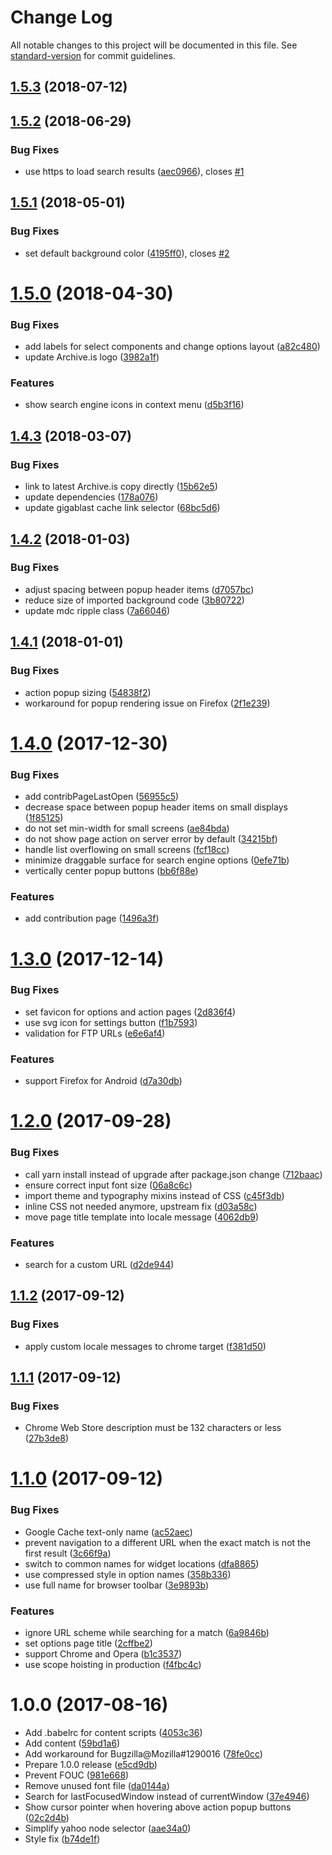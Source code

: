 # Change Log

All notable changes to this project will be documented in this file. See [standard-version](https://github.com/conventional-changelog/standard-version) for commit guidelines.

<a name="1.5.3"></a>
## [1.5.3](https://github.com/dessant/view-page-archive/compare/v1.5.2...v1.5.3) (2018-07-12)



<a name="1.5.2"></a>
## [1.5.2](https://github.com/dessant/view-page-archive/compare/v1.5.1...v1.5.2) (2018-06-29)


### Bug Fixes

* use https to load search results ([aec0966](https://github.com/dessant/view-page-archive/commit/aec0966)), closes [#1](https://github.com/dessant/view-page-archive/issues/1)



<a name="1.5.1"></a>
## [1.5.1](https://github.com/dessant/view-page-archive/compare/v1.5.0...v1.5.1) (2018-05-01)


### Bug Fixes

* set default background color ([4195ff0](https://github.com/dessant/view-page-archive/commit/4195ff0)), closes [#2](https://github.com/dessant/view-page-archive/issues/2)



<a name="1.5.0"></a>
# [1.5.0](https://github.com/dessant/view-page-archive/compare/v1.4.3...v1.5.0) (2018-04-30)


### Bug Fixes

* add labels for select components and change options layout ([a82c480](https://github.com/dessant/view-page-archive/commit/a82c480))
* update Archive.is logo ([3982a1f](https://github.com/dessant/view-page-archive/commit/3982a1f))


### Features

* show search engine icons in context menu ([d5b3f16](https://github.com/dessant/view-page-archive/commit/d5b3f16))



<a name="1.4.3"></a>
## [1.4.3](https://github.com/dessant/view-page-archive/compare/v1.4.2...v1.4.3) (2018-03-07)


### Bug Fixes

* link to latest Archive.is copy directly ([15b62e5](https://github.com/dessant/view-page-archive/commit/15b62e5))
* update dependencies ([178a076](https://github.com/dessant/view-page-archive/commit/178a076))
* update gigablast cache link selector ([68bc5d6](https://github.com/dessant/view-page-archive/commit/68bc5d6))



<a name="1.4.2"></a>
## [1.4.2](https://github.com/dessant/view-page-archive/compare/v1.4.1...v1.4.2) (2018-01-03)


### Bug Fixes

* adjust spacing between popup header items ([d7057bc](https://github.com/dessant/view-page-archive/commit/d7057bc))
* reduce size of imported background code ([3b80722](https://github.com/dessant/view-page-archive/commit/3b80722))
* update mdc ripple class ([7a66046](https://github.com/dessant/view-page-archive/commit/7a66046))



<a name="1.4.1"></a>
## [1.4.1](https://github.com/dessant/view-page-archive/compare/v1.4.0...v1.4.1) (2018-01-01)


### Bug Fixes

* action popup sizing ([54838f2](https://github.com/dessant/view-page-archive/commit/54838f2))
* workaround for popup rendering issue on Firefox ([2f1e239](https://github.com/dessant/view-page-archive/commit/2f1e239))



<a name="1.4.0"></a>
# [1.4.0](https://github.com/dessant/view-page-archive/compare/v1.3.0...v1.4.0) (2017-12-30)


### Bug Fixes

* add contribPageLastOpen ([56955c5](https://github.com/dessant/view-page-archive/commit/56955c5))
* decrease space between popup header items on small displays ([1f85125](https://github.com/dessant/view-page-archive/commit/1f85125))
* do not set min-width for small screens ([ae84bda](https://github.com/dessant/view-page-archive/commit/ae84bda))
* do not show page action on server error by default ([34215bf](https://github.com/dessant/view-page-archive/commit/34215bf))
* handle list overflowing on small screens ([fcf18cc](https://github.com/dessant/view-page-archive/commit/fcf18cc))
* minimize draggable surface for search engine options ([0efe71b](https://github.com/dessant/view-page-archive/commit/0efe71b))
* vertically center popup buttons ([bb6f88e](https://github.com/dessant/view-page-archive/commit/bb6f88e))


### Features

* add contribution page ([1496a3f](https://github.com/dessant/view-page-archive/commit/1496a3f))



<a name="1.3.0"></a>
# [1.3.0](https://github.com/dessant/view-page-archive/compare/v1.2.0...v1.3.0) (2017-12-14)


### Bug Fixes

* set favicon for options and action pages ([2d836f4](https://github.com/dessant/view-page-archive/commit/2d836f4))
* use svg icon for settings button ([f1b7593](https://github.com/dessant/view-page-archive/commit/f1b7593))
* validation for FTP URLs ([e6e6af4](https://github.com/dessant/view-page-archive/commit/e6e6af4))


### Features

* support Firefox for Android ([d7a30db](https://github.com/dessant/view-page-archive/commit/d7a30db))



<a name="1.2.0"></a>
# [1.2.0](https://github.com/dessant/view-page-archive/compare/v1.1.2...v1.2.0) (2017-09-28)


### Bug Fixes

* call yarn install instead of upgrade after package.json change ([712baac](https://github.com/dessant/view-page-archive/commit/712baac))
* ensure correct input font size ([06a8c6c](https://github.com/dessant/view-page-archive/commit/06a8c6c))
* import theme and typography mixins instead of CSS ([c45f3db](https://github.com/dessant/view-page-archive/commit/c45f3db))
* inline CSS not needed anymore, upstream fix ([d03a58c](https://github.com/dessant/view-page-archive/commit/d03a58c))
* move page title template into locale message ([4062db9](https://github.com/dessant/view-page-archive/commit/4062db9))


### Features

* search for a custom URL ([d2de944](https://github.com/dessant/view-page-archive/commit/d2de944))



<a name="1.1.2"></a>
## [1.1.2](https://github.com/dessant/view-page-archive/compare/v1.1.1...v1.1.2) (2017-09-12)


### Bug Fixes

* apply custom locale messages to chrome target ([f381d50](https://github.com/dessant/view-page-archive/commit/f381d50))



<a name="1.1.1"></a>
## [1.1.1](https://github.com/dessant/view-page-archive/compare/v1.1.0...v1.1.1) (2017-09-12)


### Bug Fixes

* Chrome Web Store description must be 132 characters or less ([27b3de8](https://github.com/dessant/view-page-archive/commit/27b3de8))



<a name="1.1.0"></a>
# [1.1.0](https://github.com/dessant/view-page-archive/compare/v1.0.0...v1.1.0) (2017-09-12)


### Bug Fixes

* Google Cache text-only name ([ac52aec](https://github.com/dessant/view-page-archive/commit/ac52aec))
* prevent navigation to a different URL when the exact match is not the first result ([3c66f9a](https://github.com/dessant/view-page-archive/commit/3c66f9a))
* switch to common names for widget locations ([dfa8865](https://github.com/dessant/view-page-archive/commit/dfa8865))
* use compressed style in option names ([358b336](https://github.com/dessant/view-page-archive/commit/358b336))
* use full name for browser toolbar ([3e9893b](https://github.com/dessant/view-page-archive/commit/3e9893b))


### Features

* ignore URL scheme while searching for a match ([6a9846b](https://github.com/dessant/view-page-archive/commit/6a9846b))
* set options page title ([2cffbe2](https://github.com/dessant/view-page-archive/commit/2cffbe2))
* support Chrome and Opera ([b1c3537](https://github.com/dessant/view-page-archive/commit/b1c3537))
* use scope hoisting in production ([f4fbc4c](https://github.com/dessant/view-page-archive/commit/f4fbc4c))



<a name="1.0.0"></a>
# 1.0.0 (2017-08-16)

* Add .babelrc for content scripts ([4053c36](https://github.com/dessant/view-page-archive/commit/4053c36))
* Add content ([59bd1a6](https://github.com/dessant/view-page-archive/commit/59bd1a6))
* Add workaround for Bugzilla@Mozilla#1290016 ([78fe0cc](https://github.com/dessant/view-page-archive/commit/78fe0cc))
* Prepare 1.0.0 release ([e5cd9db](https://github.com/dessant/view-page-archive/commit/e5cd9db))
* Prevent FOUC ([981e668](https://github.com/dessant/view-page-archive/commit/981e668))
* Remove unused font file ([da0144a](https://github.com/dessant/view-page-archive/commit/da0144a))
* Search for lastFocusedWindow instead of currentWindow ([37e4946](https://github.com/dessant/view-page-archive/commit/37e4946))
* Show cursor pointer when hovering above action popup buttons ([02c2d4b](https://github.com/dessant/view-page-archive/commit/02c2d4b))
* Simplify yahoo node selector ([aae34a0](https://github.com/dessant/view-page-archive/commit/aae34a0))
* Style fix ([b74de1f](https://github.com/dessant/view-page-archive/commit/b74de1f))

